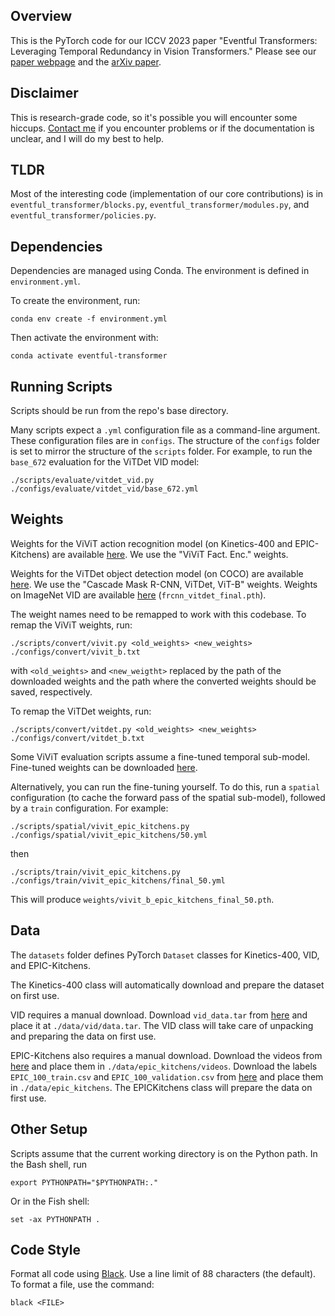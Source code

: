 ## Overview

This is the PyTorch code for our ICCV 2023 paper "Eventful Transformers: Leveraging Temporal Redundancy in Vision Transformers." Please see our [paper webpage](https://wisionlab.com/project/eventful-transformers/) and the [arXiv paper](https://arxiv.org/abs/2308.13494).

## Disclaimer

This is research-grade code, so it's possible you will encounter some hiccups. [Contact me](https://github.com/mattdutson/) if you encounter problems or if the documentation is unclear, and I will do my best to help.

## TLDR

Most of the interesting code (implementation of our core contributions) is in `eventful_transformer/blocks.py`, `eventful_transformer/modules.py`, and `eventful_transformer/policies.py`.

## Dependencies

Dependencies are managed using Conda. The environment is defined in `environment.yml`.

To create the environment, run:
```
conda env create -f environment.yml
```
Then activate the environment with:
```
conda activate eventful-transformer
```

## Running Scripts

Scripts should be run from the repo's base directory.

Many scripts expect a `.yml` configuration file as a command-line argument. These configuration files are in `configs`. The structure of the `configs` folder is set to mirror the structure of the `scripts` folder. For example, to run the `base_672` evaluation for the ViTDet VID model:
```
./scripts/evaluate/vitdet_vid.py ./configs/evaluate/vitdet_vid/base_672.yml
```

## Weights

Weights for the ViViT action recognition model (on Kinetics-400 and EPIC-Kitchens) are available [here](https://github.com/alibaba-mmai-research/TAdaConv/blob/main/MODEL_ZOO.md). We use the "ViViT Fact. Enc." weights.

Weights for the ViTDet object detection model (on COCO) are available [here](https://github.com/facebookresearch/detectron2/tree/main/projects/ViTDet). We use the "Cascade Mask R-CNN, ViTDet, ViT-B" weights. Weights on ImageNet VID are available [here](https://drive.google.com/drive/folders/1tNtIOYlCIlzb2d_fCsIbmjgIETd-xzW-) (`frcnn_vitdet_final.pth`).

The weight names need to be remapped to work with this codebase. To remap the ViViT weights, run:
```
./scripts/convert/vivit.py <old_weights> <new_weights> ./configs/convert/vivit_b.txt
```
with `<old_weights>` and `<new_weigtht>` replaced by the path of the downloaded weights and the path where the converted weights should be saved, respectively.

To remap the ViTDet weights, run:
```
./scripts/convert/vitdet.py <old_weights> <new_weights> ./configs/convert/vitdet_b.txt
```

Some ViViT evaluation scripts assume a fine-tuned temporal sub-model. Fine-tuned weights can be downloaded [here](https://drive.google.com/drive/folders/1AP-NRhO4l_spEJ6ZXvfVO3PLlLOsXCmM?usp=sharing).

Alternatively, you can run the fine-tuning yourself. To do this, run a `spatial` configuration (to cache the forward pass of the spatial sub-model), followed by a `train` configuration. For example:
```
./scripts/spatial/vivit_epic_kitchens.py ./configs/spatial/vivit_epic_kitchens/50.yml
```
then
```
./scripts/train/vivit_epic_kitchens.py ./configs/train/vivit_epic_kitchens/final_50.yml
```
This will produce `weights/vivit_b_epic_kitchens_final_50.pth`.

## Data

The `datasets` folder defines PyTorch `Dataset` classes for Kinetics-400, VID, and EPIC-Kitchens.

The Kinetics-400 class will automatically download and prepare the dataset on first use.

VID requires a manual download. Download `vid_data.tar` from [here](https://drive.google.com/drive/folders/1tNtIOYlCIlzb2d_fCsIbmjgIETd-xzW-) and place it at `./data/vid/data.tar`. The VID class will take care of unpacking and preparing the data on first use.

EPIC-Kitchens also requires a manual download. Download the videos from [here](https://drive.google.com/drive/folders/1OKJpgSKR1QnWa2tMMafknLF-CpEaxDbY) and place them in `./data/epic_kitchens/videos`. Download the labels `EPIC_100_train.csv` and `EPIC_100_validation.csv` from [here](https://github.com/epic-kitchens/epic-kitchens-100-annotations) and place them in `./data/epic_kitchens`. The EPICKitchens class will prepare the data on first use.

## Other Setup

Scripts assume that the current working directory is on the Python path. In the Bash shell, run
```
export PYTHONPATH="$PYTHONPATH:."
```
Or in the Fish shell:
```
set -ax PYTHONPATH .
```

## Code Style

Format all code using [Black](https://black.readthedocs.io/en/stable/). Use a line limit of 88 characters (the default). To format a file, use the command:
```
black <FILE>
```
